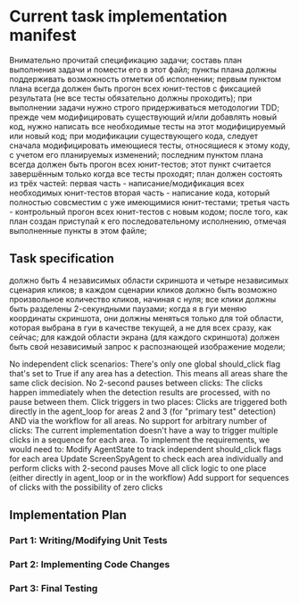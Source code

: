 # Current task implementation manifest

Внимательно прочитай спецификацию задачи;
составь план выполнения задачи и помести его в этот файл;
пункты плана должны поддерживать возможность отметки об исполнении;
первым пунктом плана всегда должен быть прогон всех юнит-тестов с фиксацией результата 
(не все тесты обязательно должны проходить);
при выполнении задачи нужно строго придерживаться методологии TDD;
прежде чем модифицировать существующий и/или добавлять новый код, 
нужно написать все необходимые тесты на этот модифицируемый или новый код;
при модификации существующего кода, следует сначала модифицировать имеющиеся тесты, 
относящиеся к этому коду, с учетом его планируемых изменений;
последним пунктом плана всегда должен быть прогон всех юнит-тестов;
этот пункт считается завершённым только когда все тесты проходят;
план должен состоять из трёх частей:
первая часть - написание/модификация всех необходимых юнит-тестов
вторая часть - написание кода, который полностью совсместим с уже имеющимися юнит-тестами;
третья часть - контрольный прогон всех юнит-тестов с новым кодом;
после того, как план создан приступай к его последовательному исполнению, отмечая выполненные пункты в этом файле;

## Task specification

должно быть 4 независимых области скриншота и четыре независимых сценария кликов;
в каждом сценарии кликов должно быть возможно произвольное количество кликов, начиная с нуля;
все клики должны быть разделены 2-секундными паузами;
когда я в гуи меняю координаты скриншота, они должны меняться только для той области, которая выбрана в гуи в качестве текущей,
а не для всех сразу, как сейчас;
для каждой области экрана (для каждого скриншота) должен быть свой независимый запрос к распознающей изображение модели;

No independent click scenarios: There's only one global should_click flag that's set to True if any area has a detection. This means all areas share the same click decision.
No 2-second pauses between clicks: The clicks happen immediately when the detection results are processed, with no pause between them.
Click triggers in two places: Clicks are triggered both directly in the agent_loop for areas 2 and 3 (for "primary test" detection) AND via the workflow for all areas.
No support for arbitrary number of clicks: The current implementation doesn't have a way to trigger multiple clicks in a sequence for each area.
To implement the requirements, we would need to:
Modify AgentState to track independent should_click flags for each area
Update ScreenSpyAgent to check each area individually and perform clicks with 2-second pauses
Move all click logic to one place (either directly in agent_loop or in the workflow)
Add support for sequences of clicks with the possibility of zero clicks

## Implementation Plan

### Part 1: Writing/Modifying Unit Tests


### Part 2: Implementing Code Changes


### Part 3: Final Testing





